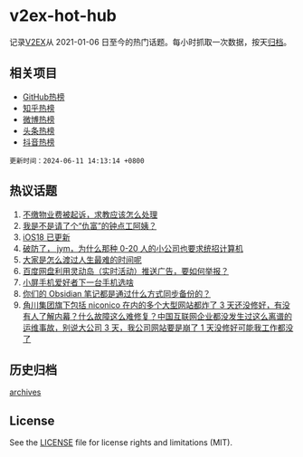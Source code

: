 # v2ex-hot-hub

 记录[V2EX](https://www.v2ex.com/)从 2021-01-06 日至今的热门话题。每小时抓取一次数据，按天[归档](archives)。
 
 ## 相关项目

- [GitHub热榜](https://github.com/lonnyzhang423/github-hot-hub)
- [知乎热榜](https://github.com/lonnyzhang423/zhihu-hot-hub)
- [微博热榜](https://github.com/lonnyzhang423/weibo-hot-hub)
- [头条热榜](https://github.com/lonnyzhang423/toutiao-hot-hub)
- [抖音热榜](https://github.com/lonnyzhang423/douyin-hot-hub)


 `更新时间：2024-06-11 14:13:14 +0800`

## 热议话题

1. [不缴物业费被起诉，求教应该怎么处理](https://www.v2ex.com/t/1048382)
1. [我是不是请了个“仇富”的钟点工阿姨？](https://www.v2ex.com/t/1048293)
1. [iOS18 已更新](https://www.v2ex.com/t/1048392)
1. [破防了， jym，为什么那种 0-20 人的小公司也要求统招计算机](https://www.v2ex.com/t/1048292)
1. [大家是怎么渡过人生最难的时间呢](https://www.v2ex.com/t/1048422)
1. [百度网盘利用灵动岛（实时活动）推送广告，要如何举报？](https://www.v2ex.com/t/1048247)
1. [小屏手机爱好者下一台手机选啥](https://www.v2ex.com/t/1048275)
1. [你们的 Obsidian 笔记都是通过什么方式同步备份的？](https://www.v2ex.com/t/1048271)
1. [角川集团旗下包括 niconico 在内的多个大型网站都炸了 3 天还没修好，有没有人了解内幕？什么故障这么难修复？中国互联网企业都没发生过这么离谱的运维事故，别说大公司 3 天，我公司网站要是崩了 1 天没修好可能我工作都没了](https://www.v2ex.com/t/1048368)

## 历史归档

[archives](archives)

## License

See the [LICENSE](LICENSE) file for license rights and limitations (MIT).
